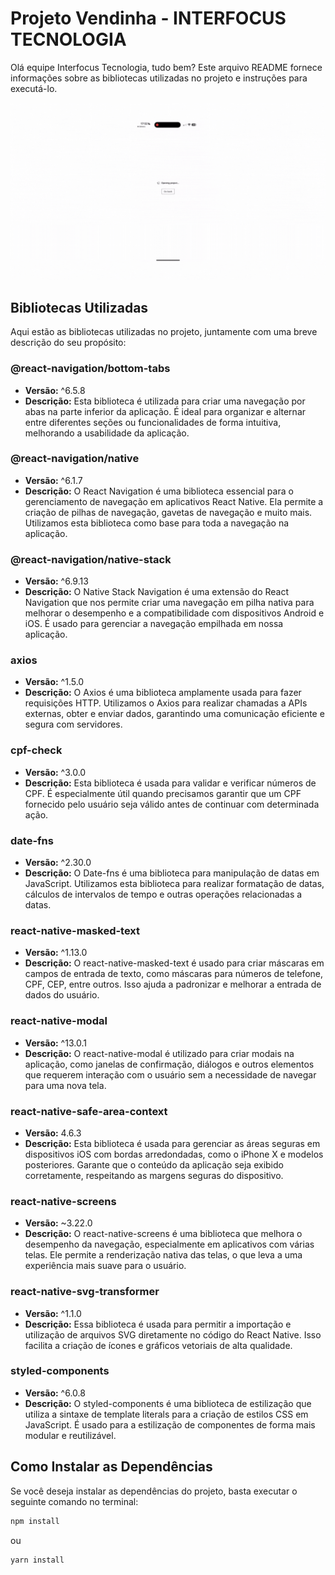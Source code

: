 # Projeto Vendinha - INTERFOCUS TECNOLOGIA

Olá equipe Interfocus Tecnologia, tudo bem? Este arquivo README fornece informações sobre as bibliotecas utilizadas no projeto e instruções para executá-lo.

![demonstracao](https://github.com/GabrielCordeiro2412/vendinha/blob/master/demonstracao.gif)

## Bibliotecas Utilizadas

Aqui estão as bibliotecas utilizadas no projeto, juntamente com uma breve descrição do seu propósito:

### @react-navigation/bottom-tabs
- **Versão:** ^6.5.8
- **Descrição:** Esta biblioteca é utilizada para criar uma navegação por abas na parte inferior da aplicação. É ideal para organizar e alternar entre diferentes seções ou funcionalidades de forma intuitiva, melhorando a usabilidade da aplicação.

### @react-navigation/native
- **Versão:** ^6.1.7
- **Descrição:** O React Navigation é uma biblioteca essencial para o gerenciamento de navegação em aplicativos React Native. Ela permite a criação de pilhas de navegação, gavetas de navegação e muito mais. Utilizamos esta biblioteca como base para toda a navegação na aplicação.

### @react-navigation/native-stack
- **Versão:** ^6.9.13
- **Descrição:** O Native Stack Navigation é uma extensão do React Navigation que nos permite criar uma navegação em pilha nativa para melhorar o desempenho e a compatibilidade com dispositivos Android e iOS. É usado para gerenciar a navegação empilhada em nossa aplicação.

### axios
- **Versão:** ^1.5.0
- **Descrição:** O Axios é uma biblioteca amplamente usada para fazer requisições HTTP. Utilizamos o Axios para realizar chamadas a APIs externas, obter e enviar dados, garantindo uma comunicação eficiente e segura com servidores.

### cpf-check
- **Versão:** ^3.0.0
- **Descrição:** Esta biblioteca é usada para validar e verificar números de CPF. É especialmente útil quando precisamos garantir que um CPF fornecido pelo usuário seja válido antes de continuar com determinada ação.

### date-fns
- **Versão:** ^2.30.0
- **Descrição:** O Date-fns é uma biblioteca para manipulação de datas em JavaScript. Utilizamos esta biblioteca para realizar formatação de datas, cálculos de intervalos de tempo e outras operações relacionadas a datas.

### react-native-masked-text
- **Versão:** ^1.13.0
- **Descrição:** O react-native-masked-text é usado para criar máscaras em campos de entrada de texto, como máscaras para números de telefone, CPF, CEP, entre outros. Isso ajuda a padronizar e melhorar a entrada de dados do usuário.

### react-native-modal
- **Versão:** ^13.0.1
- **Descrição:** O react-native-modal é utilizado para criar modais na aplicação, como janelas de confirmação, diálogos e outros elementos que requerem interação com o usuário sem a necessidade de navegar para uma nova tela.

### react-native-safe-area-context
- **Versão:** 4.6.3
- **Descrição:** Esta biblioteca é usada para gerenciar as áreas seguras em dispositivos iOS com bordas arredondadas, como o iPhone X e modelos posteriores. Garante que o conteúdo da aplicação seja exibido corretamente, respeitando as margens seguras do dispositivo.

### react-native-screens
- **Versão:** ~3.22.0
- **Descrição:** O react-native-screens é uma biblioteca que melhora o desempenho da navegação, especialmente em aplicativos com várias telas. Ele permite a renderização nativa das telas, o que leva a uma experiência mais suave para o usuário.

### react-native-svg-transformer
- **Versão:** ^1.1.0
- **Descrição:** Essa biblioteca é usada para permitir a importação e utilização de arquivos SVG diretamente no código do React Native. Isso facilita a criação de ícones e gráficos vetoriais de alta qualidade.

### styled-components
- **Versão:** ^6.0.8
- **Descrição:** O styled-components é uma biblioteca de estilização que utiliza a sintaxe de template literals para a criação de estilos CSS em JavaScript. É usado para a estilização de componentes de forma mais modular e reutilizável.

## Como Instalar as Dependências

Se você deseja instalar as dependências do projeto, basta executar o seguinte comando no terminal:

```bash
npm install
```
ou 
```bash
yarn install
